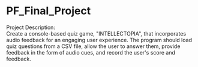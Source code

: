 # PF_Final_Project
Project Description:
<br>
Create a console-based quiz game, "INTELLECTOPIA", that incorporates audio feedback for an engaging user experience. The program should load quiz questions from a CSV file, allow the user to answer them, provide feedback in the form of audio cues, and record the user's score and feedback.